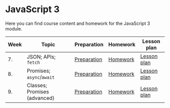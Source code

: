 # JavaScript 3

Here you can find course content and homework for the JavaScript 3 module.

| Week | Topic                        | Preparation                         | Homework                                 | Lesson plan                         |
| ---- | ---------------------------- | ----------------------------------- | ---------------------------------------- | ----------------------------------- |
| 7.   | JSON; APIs; `fetch`          | [Preparation](week1/preparation.md) | [Homework](/homework-projects/readme.md) | [Lesson plan](week1/lesson-plan.md) |
| 8.   | Promises; `async`/`await`    | [Preparation](week2/preparation.md) | [Homework](/homework-projects/readme.md) | [Lesson plan](week2/lesson-plan.md) |
| 9.   | Classes; Promises (advanced) | [Preparation](week3/preparation.md) | [Homework](/homework-projects/readme.md) | [Lesson plan](week3/lesson-plan.md) |
